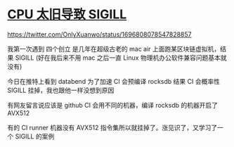 # [CPU 太旧导致 SIGILL](/2023/08/avx512_no_support_cause_sigill.md)

<https://twitter.com/OnlyXuanwo/status/1696808078547828857>

我第一次遇到 四个创立 是几年在超级古老的 mac air 上面跑某区块链虚拟机，结果 SIGILL (好在我后来不用 mac 之后一直 Linux 物理机办公软件兼容问题基本就没有)

今日在推特上看到 databend 为了加速 CI 会预编译 rocksdb 结果 CI 会概率性 SIGILL 挂掉，我也跟他一样没想到原因

有网友留言说应该是 github CI 会用不同的机器，编译 rocksdb 的机器开启了 AVX512

有的 CI runner 机器没有 AVX512 指令集所以就挂掉了。涨见识了，又学习了一个 SIGILL 的案例
